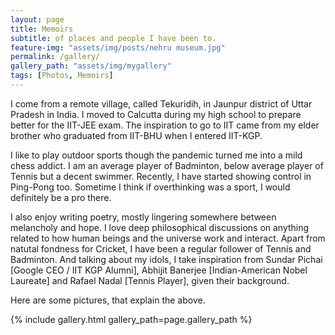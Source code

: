 ```yaml
---
layout: page
title: Memoirs
subtitle: of places and people I have been to.
feature-img: "assets/img/posts/nehru museum.jpg"
permalink: /gallery/
gallery_path: "assets/img/mygallery"
tags: [Photos, Memoirs]
---
```

I come from a remote village, called Tekuridih, in Jaunpur district of Uttar Pradesh in India. I moved to Calcutta during my high school to prepare better for the IIT-JEE exam. The inspiration to go to IIT came from my elder brother who graduated from IIT-BHU when I entered IIT-KGP.

I like to play outdoor sports though the pandemic turned me into a mild chess addict. I am an average player of Badminton, below average player of Tennis but a decent swimmer. Recently, I have started showing control in Ping-Pong too. Sometime I think if overthinking was a sport, I would definitely be a pro there. 

I also enjoy writing poetry, mostly lingering somewhere between melancholy and hope. I love deep philosophical discussions on anything related to how human beings and the universe work and interact. Apart from natutal fondness for Cricket, I have been a regular follower of Tennis and Badminton. And talking about my idols, I take inspiration from Sundar Pichai [Google CEO / IIT KGP Alumni], Abhijit Banerjee [Indian-American Nobel Laureate] and Rafael Nadal [Tennis Player], given their background.

Here are some pictures, that explain the above.

{% include gallery.html gallery_path=page.gallery_path %}